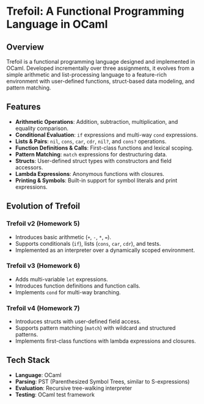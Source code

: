 # Trefoil: A Functional Programming Language in OCaml

## Overview
Trefoil is a functional programming language designed and implemented in OCaml. Developed incrementally over three assignments, it evolves from a simple arithmetic and list-processing language to a feature-rich environment with user-defined functions, struct-based data modeling, and pattern matching.

## Features
- **Arithmetic Operations**: Addition, subtraction, multiplication, and equality comparison.
- **Conditional Evaluation**: `if` expressions and multi-way `cond` expressions.
- **Lists & Pairs**: `nil`, `cons`, `car`, `cdr`, `nil?`, and `cons?` operations.
- **Function Definitions & Calls**: First-class functions and lexical scoping.
- **Pattern Matching**: `match` expressions for destructuring data.
- **Structs**: User-defined struct types with constructors and field accessors.
- **Lambda Expressions**: Anonymous functions with closures.
- **Printing & Symbols**: Built-in support for symbol literals and print expressions.

## Evolution of Trefoil
### **Trefoil v2 (Homework 5)**
- Introduces basic arithmetic (`+`, `-`, `*`, `=`).
- Supports conditionals (`if`), lists (`cons`, `car`, `cdr`), and tests.
- Implemented as an interpreter over a dynamically scoped environment.

### **Trefoil v3 (Homework 6)**
- Adds multi-variable `let` expressions.
- Introduces function definitions and function calls.
- Implements `cond` for multi-way branching.

### **Trefoil v4 (Homework 7)**
- Introduces structs with user-defined field access.
- Supports pattern matching (`match`) with wildcard and structured patterns.
- Implements first-class functions with lambda expressions and closures.

## Tech Stack
- **Language**: OCaml
- **Parsing**: PST (Parenthesized Symbol Trees, similar to S-expressions)
- **Evaluation**: Recursive tree-walking interpreter
- **Testing**: OCaml test framework
